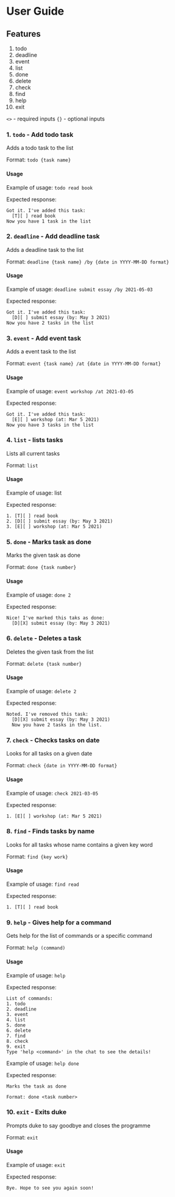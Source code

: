 # User Guide

## Features 
1. todo
2. deadline
3. event
4. list
5. done
6. delete
7. check
8. find
9. help
10. exit

`<>` - required inputs
`{}` - optional inputs
### 1. `todo` - Add todo task
Adds a todo task to the list

Format: `todo {task name}`

#### Usage
Example of usage: `todo read book`

Expected response:
````
Got it. I've added this task:
  [T][ ] read book
Now you have 1 task in the list
````

### 2. `deadline` - Add deadline task
Adds a deadline task to the list

Format: `deadline {task name} /by {date in YYYY-MM-DD format}`

#### Usage
Example of usage: `deadline submit essay /by 2021-05-03`

Expected response:
````
Got it. I've added this task:
  [D][ ] submit essay (by: May 3 2021)
Now you have 2 tasks in the list
````

### 3. `event` - Add event task
Adds a event task to the list

Format: `event {task name} /at {date in YYYY-MM-DD format}`

#### Usage
Example of usage: `event workshop /at 2021-03-05`

Expected response:
````
Got it. I've added this task:
  [E][ ] workshop (at: Mar 5 2021)
Now you have 3 tasks in the list
````

### 4. `list` - lists tasks
Lists all current tasks

Format: `list`

#### Usage
Example of usage: list

Expected response:
````
1. [T][ ] read book
2. [D][ ] submit essay (by: May 3 2021)
3. [E][ ] workshop (at: Mar 5 2021)
````

### 5. `done` - Marks task as done
Marks the given task as done

Format: `done {task number}`

#### Usage
Example of usage: `done 2`

Expected response:
````
Nice! I've marked this taks as done:
  [D][X] submit essay (by: May 3 2021)
````

### 6. `delete` - Deletes a task
Deletes the given task from the list

Format: `delete {task number}`

#### Usage
Example of usage: `delete 2`

Expected response:
````
Noted. I've removed this task:
  [D][X] submit essay (by: May 3 2021)
  Now you have 2 tasks in the list.
````

### 7. `check` - Checks tasks on date
Looks for all tasks on a given date

Format: `check {date in YYYY-MM-DD format}`

#### Usage
Example of usage: `check 2021-03-05`

Expected response:
````
1. [E][ ] workshop (at: Mar 5 2021)
````

### 8. `find` - Finds tasks by name
Looks for all tasks whose name contains a given key word

Format: `find {key work}`

#### Usage
Example of usage: `find read`

Expected response:
````
1. [T][ ] read book
````

### 9. `help` - Gives help for a command
Gets help for the list of commands or a specific command

Format: `help (command)`

#### Usage
Example of usage: `help`

Expected response:
````
List of commands:
1. todo
2. deadline
3. event
4. list
5. done
6. delete
7. find
8. check
9. exit
Type 'help <command>' in the chat to see the details!
````

Example of usage: `help done`

Expected response:
````
Marks the task as done

Format: done <task number>
````

### 10. `exit` - Exits duke
Prompts duke to say goodbye and closes the programme

Format: `exit`

#### Usage
Example of usage: `exit`

Expected response:
````
Bye. Hope to see you again soon!
````